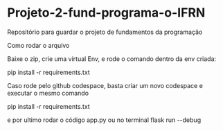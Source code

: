 # Projeto-2-fund-programa-o-IFRN
Repositório para guardar o projeto de fundamentos da programação

Como rodar o arquivo

Baixe o zip, crie uma virtual Env, e rode o comando dentro da env criada:

pip install -r requirements.txt

Caso rode pelo github codespace, basta criar um novo codespace e executar o mesmo comando

pip install -r requirements.txt

e por ultimo rodar o código app.py ou no terminal flask run --debug
